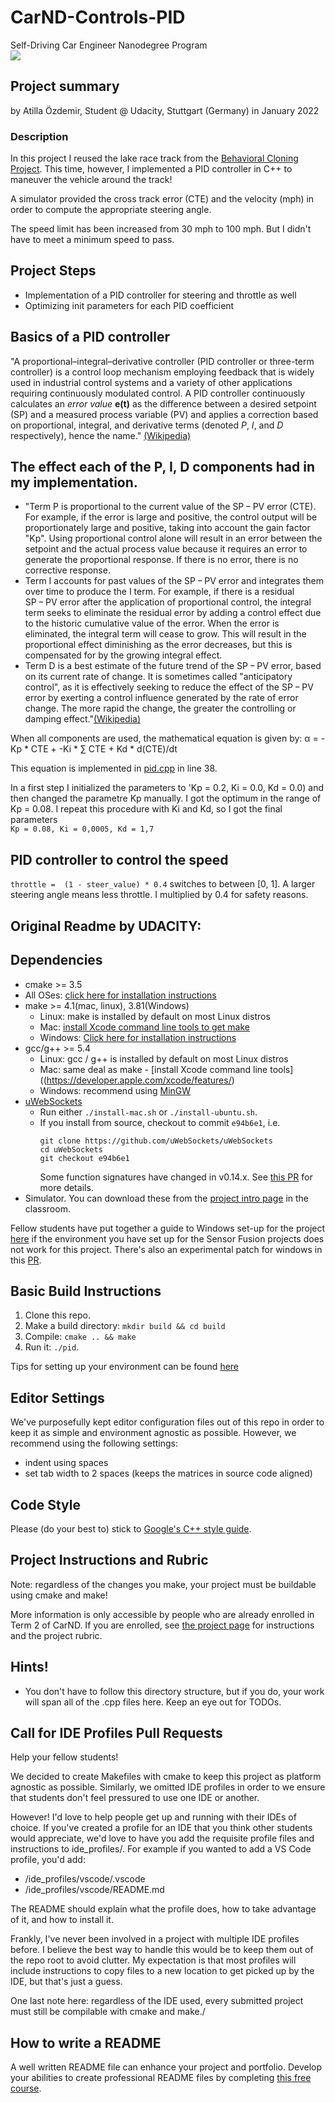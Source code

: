 # CarND-Controls-PID

Self-Driving Car Engineer Nanodegree Program<br>
![](images/Animation_Passing_sm5.gif)
## Project summary

by Atilla Özdemir, Student @ Udacity, Stuttgart (Germany) in January 2022
<br>
### Description
In this project I reused the lake race track from the [Behavioral Cloning Project](https://github.com/Atilla1976/SDCarND_P4_Behavioral_Cloning). This time, however, I implemented a PID controller in C++ to maneuver the vehicle around the track!

A simulator provided the cross track error (CTE) and the velocity (mph) in order to compute the appropriate steering angle.

The speed limit has been increased from 30 mph to 100 mph. But I didn't have to meet a minimum speed to pass.

## Project Steps
  + Implementation of a PID controller for steering and throttle as well
  + Optimizing init parameters for each PID coefficient


## Basics of a PID controller

"A proportional–integral–derivative controller (PID controller or three-term controller) is a control loop mechanism employing feedback that is widely used in industrial control systems and a variety of other applications requiring continuously modulated control. A PID controller continuously calculates an *error value* **e(t)** as the difference between a desired setpoint (SP) and a measured process variable (PV) and applies a correction based on proportional, integral, and derivative terms (denoted *P*, *I*, and *D* respectively), hence the name." [(Wikipedia)](https://en.wikipedia.org/wiki/PID_controller)

## The effect each of the P, I, D components had in my implementation.

  + "Term P is proportional to the current value of the SP − PV error (CTE). For example, if the error is large and positive, the control output will be proportionately large and positive, taking into account the gain factor "Kp". Using proportional control alone will result in an error between the setpoint and the actual process value because it requires an error to generate the proportional response. If there is no error, there is no corrective response.
  + Term I accounts for past values of the SP − PV error and integrates them over time to produce the I term. For example, if there is a residual SP − PV error after the application of proportional control, the integral term seeks to eliminate the residual error by adding a control effect due to the historic cumulative value of the error. When the error is eliminated, the integral term will cease to grow. This will result in the proportional effect diminishing as the error decreases, but this is compensated for by the growing integral effect.
  + Term D is a best estimate of the future trend of the SP − PV error, based on its current rate of change. It is sometimes called "anticipatory control", as it is effectively seeking to reduce the effect of the SP − PV error by exerting a control influence generated by the rate of error change. The more rapid the change, the greater the controlling or damping effect."[(Wikipedia)](https://en.wikipedia.org/wiki/PID_controller)

When all components are used, the mathematical equation is given by:
α = -Kp * CTE + -Ki * ∑ CTE + Kd * d(CTE)/dt

This equation is implemented in [pid.cpp](https://github.com/Atilla1976/SDCarND_P8_PID_Control_Project/blob/master/src/PID.cpp) in line 38.

In a first step I initialized the parameters to 'Kp = 0.2, Ki = 0.0, Kd = 0.0) and then changed the parametre Kp manually.  I got the optimum in the range of Kp = 0.08.
I repeat this procedure with Ki and Kd, so I got the final parameters <br>
`Kp = 0.08, Ki = 0,0005, Kd = 1,7`

## PID controller to control the speed
`throttle =  (1 - steer_value) * 0.4` switches to between [0, 1]. A larger steering angle means less throttle.
 I multiplied by 0.4 for safety reasons.


## Original Readme by UDACITY:

## Dependencies

* cmake >= 3.5
 * All OSes: [click here for installation instructions](https://cmake.org/install/)
* make >= 4.1(mac, linux), 3.81(Windows)
  * Linux: make is installed by default on most Linux distros
  * Mac: [install Xcode command line tools to get make](https://developer.apple.com/xcode/features/)
  * Windows: [Click here for installation instructions](http://gnuwin32.sourceforge.net/packages/make.htm)
* gcc/g++ >= 5.4
  * Linux: gcc / g++ is installed by default on most Linux distros
  * Mac: same deal as make - [install Xcode command line tools]((https://developer.apple.com/xcode/features/)
  * Windows: recommend using [MinGW](http://www.mingw.org/)
* [uWebSockets](https://github.com/uWebSockets/uWebSockets)
  * Run either `./install-mac.sh` or `./install-ubuntu.sh`.
  * If you install from source, checkout to commit `e94b6e1`, i.e.
    ```
    git clone https://github.com/uWebSockets/uWebSockets 
    cd uWebSockets
    git checkout e94b6e1
    ```
    Some function signatures have changed in v0.14.x. See [this PR](https://github.com/udacity/CarND-MPC-Project/pull/3) for more details.
* Simulator. You can download these from the [project intro page](https://github.com/udacity/self-driving-car-sim/releases) in the classroom.

Fellow students have put together a guide to Windows set-up for the project [here](https://s3-us-west-1.amazonaws.com/udacity-selfdrivingcar/files/Kidnapped_Vehicle_Windows_Setup.pdf) if the environment you have set up for the Sensor Fusion projects does not work for this project. There's also an experimental patch for windows in this [PR](https://github.com/udacity/CarND-PID-Control-Project/pull/3).

## Basic Build Instructions

1. Clone this repo.
2. Make a build directory: `mkdir build && cd build`
3. Compile: `cmake .. && make`
4. Run it: `./pid`. 

Tips for setting up your environment can be found [here](https://classroom.udacity.com/nanodegrees/nd013/parts/40f38239-66b6-46ec-ae68-03afd8a601c8/modules/0949fca6-b379-42af-a919-ee50aa304e6a/lessons/f758c44c-5e40-4e01-93b5-1a82aa4e044f/concepts/23d376c7-0195-4276-bdf0-e02f1f3c665d)

## Editor Settings

We've purposefully kept editor configuration files out of this repo in order to
keep it as simple and environment agnostic as possible. However, we recommend
using the following settings:

* indent using spaces
* set tab width to 2 spaces (keeps the matrices in source code aligned)

## Code Style

Please (do your best to) stick to [Google's C++ style guide](https://google.github.io/styleguide/cppguide.html).

## Project Instructions and Rubric

Note: regardless of the changes you make, your project must be buildable using
cmake and make!

More information is only accessible by people who are already enrolled in Term 2
of CarND. If you are enrolled, see [the project page](https://classroom.udacity.com/nanodegrees/nd013/parts/40f38239-66b6-46ec-ae68-03afd8a601c8/modules/f1820894-8322-4bb3-81aa-b26b3c6dcbaf/lessons/e8235395-22dd-4b87-88e0-d108c5e5bbf4/concepts/6a4d8d42-6a04-4aa6-b284-1697c0fd6562)
for instructions and the project rubric.

## Hints!

* You don't have to follow this directory structure, but if you do, your work
  will span all of the .cpp files here. Keep an eye out for TODOs.

## Call for IDE Profiles Pull Requests

Help your fellow students!

We decided to create Makefiles with cmake to keep this project as platform
agnostic as possible. Similarly, we omitted IDE profiles in order to we ensure
that students don't feel pressured to use one IDE or another.

However! I'd love to help people get up and running with their IDEs of choice.
If you've created a profile for an IDE that you think other students would
appreciate, we'd love to have you add the requisite profile files and
instructions to ide_profiles/. For example if you wanted to add a VS Code
profile, you'd add:

* /ide_profiles/vscode/.vscode
* /ide_profiles/vscode/README.md

The README should explain what the profile does, how to take advantage of it,
and how to install it.

Frankly, I've never been involved in a project with multiple IDE profiles
before. I believe the best way to handle this would be to keep them out of the
repo root to avoid clutter. My expectation is that most profiles will include
instructions to copy files to a new location to get picked up by the IDE, but
that's just a guess.

One last note here: regardless of the IDE used, every submitted project must
still be compilable with cmake and make./

## How to write a README
A well written README file can enhance your project and portfolio.  Develop your abilities to create professional README files by completing [this free course](https://www.udacity.com/course/writing-readmes--ud777).

